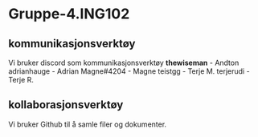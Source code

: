 # Gruppe-4.ING102


## kommunikasjonsverktøy

Vi bruker discord som kommunikasjonsverktøy
__thewiseman__ - Andton
adrianhauge - Adrian
Magne#4204 - Magne
teistgg - Terje M. 
terjerudi - Terje R.

## kollaborasjonsverktøy

Vi bruker Github til å samle filer og dokumenter. 

